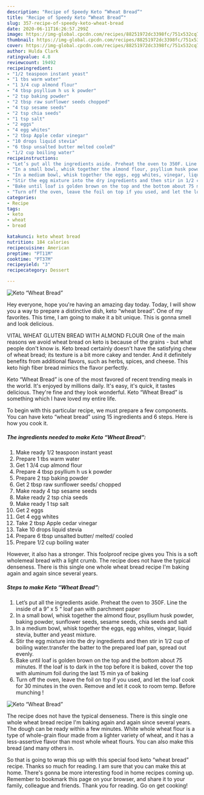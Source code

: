 ```yaml
---
description: "Recipe of Speedy Keto “Wheat Bread”"
title: "Recipe of Speedy Keto “Wheat Bread”"
slug: 357-recipe-of-speedy-keto-wheat-bread
date: 2020-06-11T16:26:57.299Z
image: https://img-global.cpcdn.com/recipes/88251972dc3398fc/751x532cq70/keto-wheat-bread-recipe-main-photo.jpg
thumbnail: https://img-global.cpcdn.com/recipes/88251972dc3398fc/751x532cq70/keto-wheat-bread-recipe-main-photo.jpg
cover: https://img-global.cpcdn.com/recipes/88251972dc3398fc/751x532cq70/keto-wheat-bread-recipe-main-photo.jpg
author: Hulda Clark
ratingvalue: 4.8
reviewcount: 19492
recipeingredient:
- "1/2 teaspoon instant yeast"
- "1 tbs warm water"
- "1 3/4 cup almond flour"
- "4 tbsp psyllium h us k powder"
- "2 tsp baking powder"
- "2 tbsp raw sunflower seeds chopped"
- "4 tsp sesame seeds"
- "2 tsp chia seeds"
- "1 tsp salt"
- "2 eggs"
- "4 egg whites"
- "2 tbsp Apple cedar vinegar"
- "10 drops liquid stevia"
- "6 tbsp unsalted butter melted cooled"
- "1/2 cup boiling water"
recipeinstructions:
- "Let’s put all the ingredients aside. Preheat the oven to 350F. Line the inside of a 9” x 5 “ loaf pan with parchment paper"
- "In a small bowl, whisk together the almond flour, psyllium husk powder, baking powder, sunflower seeds, sesame seeds, chia seeds and salt"
- "In a medium bowl, whisk together the eggs, egg whites, vinegar, liquid stevia, butter and yeast mixture."
- "Stir the egg mixture into the dry ingredients and then stir in 1/2 cup of boiling water.transfer the batter to the prepared loaf pan, spread out evenly."
- "Bake until loaf is golden brown on the top and the bottom about 75 minutes. If the loaf is to dark in the top before it is baked, cover the top with aluminum foil during the last 15 min ya of baking"
- "Turn off the oven, leave the foil on top if you used, and let the loaf cook for 30 minutes in the oven. Remove and let it cook to room temp. Before munching !"
categories:
- Recipe
tags:
- keto
- wheat
- bread

katakunci: keto wheat bread 
nutrition: 184 calories
recipecuisine: American
preptime: "PT11M"
cooktime: "PT37M"
recipeyield: "3"
recipecategory: Dessert

---
```



![Keto “Wheat Bread”](https://img-global.cpcdn.com/recipes/88251972dc3398fc/751x532cq70/keto-wheat-bread-recipe-main-photo.jpg)

Hey everyone, hope you're having an amazing day today. Today, I will show you a way to prepare a distinctive dish, keto “wheat bread”. One of my favorites. This time, I am going to make it a bit unique. This is gonna smell and look delicious.

VITAL WHEAT GLUTEN BREAD WITH ALMOND FLOUR One of the main reasons we avoid wheat bread on keto is because of the grains - but what people don&#39;t know is. Keto bread certainly doesn&#39;t have the satisfying chew of wheat bread; its texture is a bit more cakey and tender. And it definitely benefits from additional flavors, such as herbs, spices, and cheese. This keto high fiber bread mimics the flavor perfectly.

Keto “Wheat Bread” is one of the most favored of recent trending meals in the world. It's enjoyed by millions daily. It's easy, it's quick, it tastes delicious. They're fine and they look wonderful. Keto “Wheat Bread” is something which I have loved my entire life.


To begin with this particular recipe, we must prepare a few components. You can have keto “wheat bread” using 15 ingredients and 6 steps. Here is how you cook it.

<!--inarticleads1-->

##### The ingredients needed to make Keto “Wheat Bread”:

1. Make ready 1/2 teaspoon instant yeast
1. Prepare 1 tbs warm water
1. Get 1 3/4 cup almond flour
1. Prepare 4 tbsp psyllium h us k powder
1. Prepare 2 tsp baking powder
1. Get 2 tbsp raw sunflower seeds/ chopped
1. Make ready 4 tsp sesame seeds
1. Make ready 2 tsp chia seeds
1. Make ready 1 tsp salt
1. Get 2 eggs
1. Get 4 egg whites
1. Take 2 tbsp Apple cedar vinegar
1. Take 10 drops liquid stevia
1. Prepare 6 tbsp unsalted butter/ melted/ cooled
1. Prepare 1/2 cup boiling water


However, it also has a stronger. This foolproof recipe gives you This is a soft wholemeal bread with a light crumb. The recipe does not have the typical denseness. There is this single one whole wheat bread recipe I&#39;m baking again and again since several years. 

<!--inarticleads2-->

##### Steps to make Keto “Wheat Bread”:

1. Let’s put all the ingredients aside. Preheat the oven to 350F. Line the inside of a 9” x 5 “ loaf pan with parchment paper
1. In a small bowl, whisk together the almond flour, psyllium husk powder, baking powder, sunflower seeds, sesame seeds, chia seeds and salt
1. In a medium bowl, whisk together the eggs, egg whites, vinegar, liquid stevia, butter and yeast mixture.
1. Stir the egg mixture into the dry ingredients and then stir in 1/2 cup of boiling water.transfer the batter to the prepared loaf pan, spread out evenly.
1. Bake until loaf is golden brown on the top and the bottom about 75 minutes. If the loaf is to dark in the top before it is baked, cover the top with aluminum foil during the last 15 min ya of baking
1. Turn off the oven, leave the foil on top if you used, and let the loaf cook for 30 minutes in the oven. Remove and let it cook to room temp. Before munching !
<img src="//assets-global.cpcdn.com/assets/icons/button_play-2c75c40dde080a61004c1f40b05d8f140eaff45d7e9e6481dc71c63d2e7c4909.png" alt="Keto “Wheat Bread”">

The recipe does not have the typical denseness. There is this single one whole wheat bread recipe I&#39;m baking again and again since several years. The dough can be ready within a few minutes. White whole wheat flour is a type of whole-grain flour made from a lighter variety of wheat, and it has a less-assertive flavor than most whole wheat flours. You can also make this bread (and many others in. 

So that is going to wrap this up with this special food keto “wheat bread” recipe. Thanks so much for reading. I am sure that you can make this at home. There's gonna be more interesting food in home recipes coming up. Remember to bookmark this page on your browser, and share it to your family, colleague and friends. Thank you for reading. Go on get cooking!
